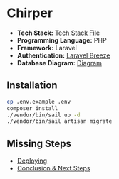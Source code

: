 # Chirper

- **Tech Stack:** [Tech Stack File](https://github.com/kadirermantr/chirper/blob/master/techstack.md)
- **Programming Language:** PHP
- **Framework:** Laravel
- **Authentication:** [Laravel Breeze](https://laravel.com/docs/starter-kits#laravel-breeze)
- **Database Diagram:** [Diagram](https://dbdiagram.io/d/6428ec725758ac5f1725ffdb)

## Installation

```bash
cp .env.example .env
composer install
./vendor/bin/sail up -d
./vendor/bin/sail artisan migrate
```

## Missing Steps

- [Deploying](https://bootcamp.laravel.com/deploying)
- [Conclusion & Next Steps](https://bootcamp.laravel.com/conclusion)

